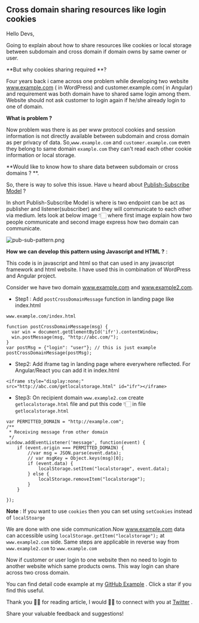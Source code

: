 ## Cross domain sharing resources like login cookies

Hello Devs, 

Going to explain about how to share resources like cookies or local storage between subdomain and cross domain if domain owns by same owner or user.

**But why cookies sharing required **? 

Four years back i came across one problem while developing two website www.example.com ( in WordPress) and customer.example.com( in Angular) and requirement was both domain have to shared same login among them. Website should not ask customer to login again if he/she already login to one of domain. 

**What is problem ?**

Now problem was there is as per www protocol cookies and session information is not directly available between subdomain and cross domain as per privacy of data. So,`www.example.com` and `customer.example.com` even they belong to same domain `example.com` they can't read each other cookie information or local storage. 

**Would like to know how to share data between subdomain or cross domains ? **. 

So, there is way to solve this issue. Have u heard about  [Publish-Subscribe Model](https://en.wikipedia.org/wiki/Publish%E2%80%93subscribe_pattern) ? 

In short Publish-Subscribe Model is where is two endpoint can be act as publisher and listener(subscriber) and they will communicate to each other via medium. lets look at below image 👇🏻 where first image explain how two people communicate and second image express how two domain can communicate.

![pub-sub-pattern.png](https://cdn.hashnode.com/res/hashnode/image/upload/v1602787664177/MxtdWXACF.png)


**How we can develop this pattern using Javascript and HTML ?** : 

This code is in javascript and html so that can used in any javascript framework and html website. I have used this in combination of WordPress and Angular project.

Consider we have two domain www.example.com and www.example2.com.  

- Step1 :  Add `postCrossDomainMessage` function in landing page like index.html

`www.example.com/index.html`

```
function postCrossDomainMessage(msg) {
  var win = document.getElementById('ifr').contentWindow;
  win.postMessage(msg, "http://abc.com/");
}
var postMsg = {"login": "user"}; // this is just example
postCrossDomainMessage(postMsg);
``` 


- Step2:  Add iframe tag in landing page where everywhere reflected. For Angular/React you can add it in index.html

```
<iframe style="display:none;" src="http://abc.com/getlocalstorage.html" id="ifr"></iframe>
```

- Step3: On recipient domain `www.example2.com` create `getlocalstorage.html` file and put this code 👇🏻 in file `getlocalstorage.html`

```
var PERMITTED_DOMAIN = "http://example.com";
/**
 * Receiving message from other domain
 */
window.addEventListener('message', function(event) {
    if (event.origin === PERMITTED_DOMAIN) {
        //var msg = JSON.parse(event.data);
        // var msgKey = Object.keys(msg)[0];
        if (event.data) {
            localStorage.setItem("localstorage", event.data);
        } else {
            localStorage.removeItem("localstorage");
        }
    }

});
```
**Note** : If you want to use `cookies` then you can set using `setCookies`  instead of `localStoarge`

We are done with one side communication.Now www.example.com data can accessible using `localStorage.getItem("localstorage");` at `www.example2.com` side. Same steps are applicable in reverse way from `www.example2.com` to `www.example.com`

Now if customer or user login to one website then no need to login to another website which same products owns. This way login can share across two cross domain.

You can find detail code example at my  [GitHub Example](https://github.com/aviboy2006/cross-domain-cookie-sharing ) . Click a star if you find this useful.

Thank you 🙏🏻 for reading article, I would 👍🏻 to connect with you at  [Twitter](https://twitter.com/aviboy2006) .

Share your valuable feedback and suggestions!

